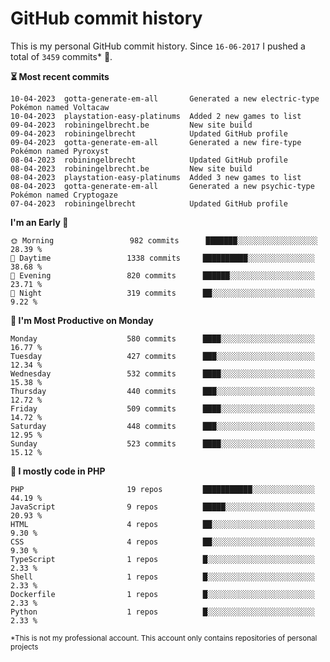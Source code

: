 # GitHub commit history
This is my personal GitHub commit history. Since <!--START_SECTION:first-commit-date-->`16-06-2017`<!--END_SECTION:first-commit-date--> I pushed a total of <!--START_SECTION:total-commit-count-->`3459`<!--END_SECTION:total-commit-count--> commits* 🎉.

<!--START_SECTION:most-recent-commits-->
**⏳ Most recent commits**
                                        
```text
10-04-2023  gotta-generate-em-all       Generated a new electric-type Pokémon named Voltacaw
10-04-2023  playstation-easy-platinums  Added 2 new games to list
09-04-2023  robiningelbrecht.be         New site build
09-04-2023  robiningelbrecht            Updated GitHub profile
09-04-2023  gotta-generate-em-all       Generated a new fire-type Pokémon named Pyroxyst
08-04-2023  robiningelbrecht            Updated GitHub profile
08-04-2023  robiningelbrecht.be         New site build
08-04-2023  playstation-easy-platinums  Added 3 new games to list
08-04-2023  gotta-generate-em-all       Generated a new psychic-type Pokémon named Cryptogaze
07-04-2023  robiningelbrecht            Updated GitHub profile
```
<!--END_SECTION:most-recent-commits-->  

<!--START_SECTION:commits-per-day-time-->
**I&#039;m an Early 🐤**

```text
🌞 Morning                 982 commits      ███████░░░░░░░░░░░░░░░░░░   28.39 %
🌆 Daytime                 1338 commits     ██████████░░░░░░░░░░░░░░░   38.68 %
🌃 Evening                 820 commits      ██████░░░░░░░░░░░░░░░░░░░   23.71 %
🌙 Night                   319 commits      ██░░░░░░░░░░░░░░░░░░░░░░░   9.22 %
```
<!--END_SECTION:commits-per-day-time-->  

<!--START_SECTION:commits-per-weekday-->
**📅 I&#039;m Most Productive on Monday**

```text
Monday                    580 commits      ████░░░░░░░░░░░░░░░░░░░░░   16.77 %
Tuesday                   427 commits      ███░░░░░░░░░░░░░░░░░░░░░░   12.34 %
Wednesday                 532 commits      ████░░░░░░░░░░░░░░░░░░░░░   15.38 %
Thursday                  440 commits      ███░░░░░░░░░░░░░░░░░░░░░░   12.72 %
Friday                    509 commits      ████░░░░░░░░░░░░░░░░░░░░░   14.72 %
Saturday                  448 commits      ███░░░░░░░░░░░░░░░░░░░░░░   12.95 %
Sunday                    523 commits      ████░░░░░░░░░░░░░░░░░░░░░   15.12 %
```
<!--END_SECTION:commits-per-weekday-->  

<!--START_SECTION:repos-per-language-->
**💬 I mostly code in PHP**

```text
PHP                       19 repos         ███████████░░░░░░░░░░░░░░   44.19 %
JavaScript                9 repos          █████░░░░░░░░░░░░░░░░░░░░   20.93 %
HTML                      4 repos          ██░░░░░░░░░░░░░░░░░░░░░░░   9.30 %
CSS                       4 repos          ██░░░░░░░░░░░░░░░░░░░░░░░   9.30 %
TypeScript                1 repos          █░░░░░░░░░░░░░░░░░░░░░░░░   2.33 %
Shell                     1 repos          █░░░░░░░░░░░░░░░░░░░░░░░░   2.33 %
Dockerfile                1 repos          █░░░░░░░░░░░░░░░░░░░░░░░░   2.33 %
Python                    1 repos          █░░░░░░░░░░░░░░░░░░░░░░░░   2.33 %
```
<!--END_SECTION:repos-per-language-->  

<sub>*This is not my professional account. This account only contains repositories of personal projects</sub>
